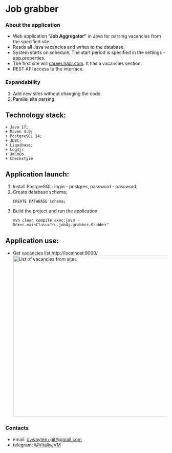 # Job grabber

### About the application

+ Web application **"Job Aggregator"** in Java for parsing vacancies from the specified site.  
+ Reads all Java vacancies and writes to the database.
+ System starts on schedule. The start period is specified in the settings - app.properties.
+ The first site will [career.habr.com](https://career.habr.com/ "go to career.habr.com"). It has a vacancies section.
+ REST API access to the interface.

### Expandability

1. Add new sites without changing the code.
2. Parallel site parsing.

## Technology stack:
```text
+ Java 17;
+ Maven 4.0;
+ PostgreSQL 14;
+ JDBC;
+ Liquibase;
+ Log4j;
+ JaCoCo
+ Checkstyle
```
## Application launch:

1. Install PostgreSQL: login - postgres, password - password;
2. Create database schema;
    ```postgres-sql
    CREATE DATABASE schema;
    ```
3. Build the project and run the application
    ```shell
    mvn clean compile exec:java -Dexec.mainClass="ru.job4j.grabber.Grabber"
   ```
## Application use:
+ Get vacancies list http://localhost:9000/  
  <img alt="List of vacancies from sites" src="img/img.png" title="List of vacancies" width="500"/>

### Contacts
+ email: [oywayten+git@gmail.com](mailto:oywayten+git@gmail.com)
+ telegram: [@VitaliyJVM](https://t.me/VitaliyJVM/ "go to t.me/VitaliyJVM")